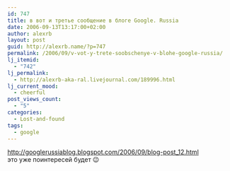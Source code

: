```yaml
---
id: 747
title: в вот и третье сообщение в блоге Google. Russia
date: 2006-09-13T13:17:00+02:00
author: alexrb
layout: post
guid: http://alexrb.name/?p=747
permalink: /2006/09/v-vot-y-trete-soobschenye-v-blohe-google-russia/
lj_itemid:
  - "742"
lj_permalink:
  - http://alexrb-aka-ral.livejournal.com/189996.html
lj_current_mood:
  - cheerful
post_views_count:
  - "5"
categories:
  - Lost-and-found
tags:
  - google
---
```

http://googlerussiablog.blogspot.com/2006/09/blog-post_12.html  
это уже поинтересей будет 😉